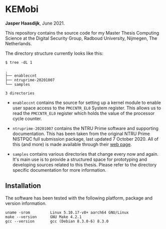 # KEMobi

**Jasper Haasdijk**, June 2021.

This repository contains the source code for my Master Thesis Computing Science
at the Digital Security Group, Radboud University, Nijmegen, The Netherlands.

The directory structure currently looks like this:

```
$ tree -dL 1

.
├── enableccnt
├── ntruprime-20201007
└── samples

3 directories
```

- `enableccnt` contains the source for setting up a kernel module to enable
user space access to the `PMCCNTR_EL0` System register. This allows us to
read the `PMCCNTR_EL0` register which holds the value of the processor cycle
counter.

- `ntruprime-20201007` contains the NTRU Prime software and supporting
documentation. This has been taken from the original NTRU Prime NISTPQC full
submission package, last updated 7 October 2020. All of this (and more) is
made available through their [web page](https://ntruprime.cr.yp.to/).

- `samples` contains various directories that change every now and again. It's
main use is to provide a structured space for prototyping and developing sources
related to this thesis. Please refer to the directory specific documentation for
more information.

## Installation

The software has been tested with the following platform, package and version
information.

```
uname -srom         Linux 5.10.17-v8+ aarch64 GNU/Linux
make --version      GNU Make 4.2.1
gcc --version       gcc (Debian 8.3.0-6) 8.3.0
```
